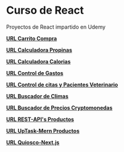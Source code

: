 # Curso de React

Proyectos de React impartido en Udemy

**<a href="https://carrito-compra-guitarra.netlify.app/" target="_blank">URL Carrito Compra</a>**

**<a href="https://totaltips-calculator.netlify.app/" target="_blank">URL Calculadora Propinas</a>**

**<a href="https://fitcount.netlify.app/" target="_blank">URL Calculadora Calorias</a>**

**<a href="https://controls-budgets.netlify.app/" target="_blank">URL Control de Gastos</a>**

**<a href="https://vetcontrol-zustand.netlify.app/" target="_blank">URL Control de citas y Pacientes Veterinario</a>**

**<a href="https://lookforweather.netlify.app/" target="_blank">URL Buscador de Climas</a>**

**<a href="https://pricecrypto.netlify.app/" target="_blank">URL Buscador de Precios Cryptomonedas</a>**

**<a href="https://rest-apis-typescript-frotend-pdcx.vercel.app/" target="_blank">URL REST-API's Productos</a>**

**<a href="https://up-task-frontend-nu-eight.vercel.app/auth/login" target="_blank">URL UpTask-Mern Productos</a>**

**<a href="https://quiosco-next-app-router-liard.vercel.app/order/cafe" target="_blank">URL Quiosco-Next.js</a>**
